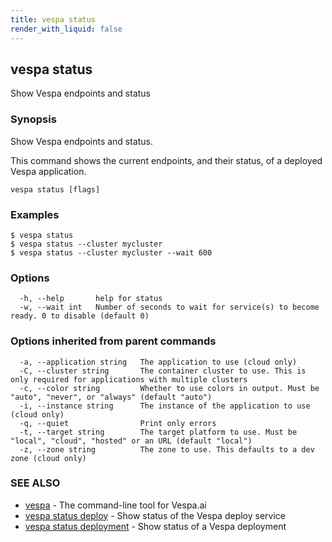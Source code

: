 ```yaml
---
title: vespa status
render_with_liquid: false
---
```


## vespa status

Show Vespa endpoints and status

### Synopsis

Show Vespa endpoints and status.

This command shows the current endpoints, and their status, of a deployed Vespa
application.

```
vespa status [flags]
```

### Examples

```
$ vespa status
$ vespa status --cluster mycluster
$ vespa status --cluster mycluster --wait 600
```

### Options

```
  -h, --help       help for status
  -w, --wait int   Number of seconds to wait for service(s) to become ready. 0 to disable (default 0)
```

### Options inherited from parent commands

```
  -a, --application string   The application to use (cloud only)
  -C, --cluster string       The container cluster to use. This is only required for applications with multiple clusters
  -c, --color string         Whether to use colors in output. Must be "auto", "never", or "always" (default "auto")
  -i, --instance string      The instance of the application to use (cloud only)
  -q, --quiet                Print only errors
  -t, --target string        The target platform to use. Must be "local", "cloud", "hosted" or an URL (default "local")
  -z, --zone string          The zone to use. This defaults to a dev zone (cloud only)
```

### SEE ALSO

* [vespa](vespa.html)	 - The command-line tool for Vespa.ai
* [vespa status deploy](vespa_status_deploy.html)	 - Show status of the Vespa deploy service
* [vespa status deployment](vespa_status_deployment.html)	 - Show status of a Vespa deployment

